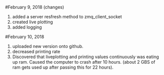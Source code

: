 #February 9, 2018 (changes)

1) added a server resfresh method to zmq_client_socket
2) created live plotting
3) added logging

#February 10, 2018 

1) uploaded new version onto github.
2) decreased printing rate
3) Discovered that liveplotting and printing values continuously was eating up ram. Caused the computer to crash after 10 hours.
	(about 2 GBS of ram gets used up after passing this for 22 hours).

